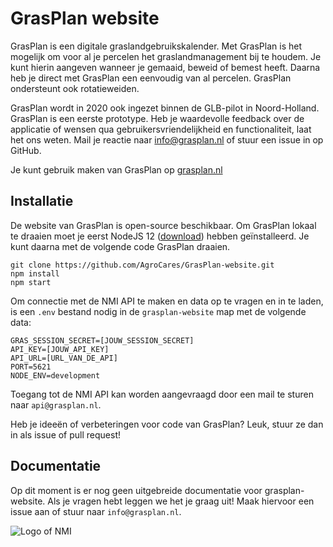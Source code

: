 # GrasPlan website

GrasPlan is een digitale graslandgebruikskalender. Met GrasPlan is het mogelijk om voor al je percelen het graslandmanagement bij te houdem. Je kunt hierin aangeven wanneer je gemaaid, beweid of bemest heeft. Daarna heb je direct met GrasPlan een eenvoudig van al percelen. GrasPlan ondersteunt ook rotatieweiden.

GrasPlan wordt in 2020 ook ingezet binnen de GLB-pilot in Noord-Holland. GrasPlan is een eerste prototype. Heb je waardevolle feedback over de applicatie of wensen qua gebruikersvriendelijkheid en functionaliteit, laat het ons weten. Mail je reactie naar info@grasplan.nl of stuur een issue in op GitHub.

Je kunt gebruik maken van GrasPlan op [grasplan.nl](https://grasplan.nl)

## Installatie

De website van GrasPlan is open-source beschikbaar. Om GrasPlan lokaal te draaien moet je eerst NodeJS 12 ([download](https://nodejs.org/en/download/)) hebben geïnstalleerd. Je kunt daarna met de volgende code GrasPlan draaien.

```
git clone https://github.com/AgroCares/GrasPlan-website.git
npm install
npm start
```

Om connectie met de NMI API te maken en data op te vragen en in te laden, is een `.env` bestand nodig in de `grasplan-website` map met de volgende data:

```
GRAS_SESSION_SECRET=[JOUW_SESSION_SECRET]
API_KEY=[JOUW_API_KEY]
API_URL=[URL_VAN_DE_API]
PORT=5621
NODE_ENV=development
```

Toegang tot de NMI API kan worden aangevraagd door een mail te sturen naar `api@grasplan.nl`.

Heb je ideeën of verbeteringen voor code van GrasPlan? Leuk, stuur ze dan in als issue of pull request!

## Documentatie

Op dit moment is er nog geen uitgebreide documentatie voor grasplan-website. Als je vragen hebt leggen we het je graag uit! Maak hiervoor een issue aan of stuur naar `info@grasplan.nl`.


![Logo of NMI](https://media.licdn.com/dms/image/C560BAQEYGcm4HjNnxA/company-logo_200_200/0?e=2159024400&v=beta&t=u40rJ7bixPWB2SAqaj3KCKzJRoKcqf0wUXCdmsTDQvw)